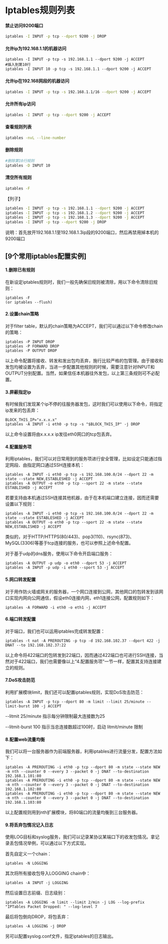 # Iptables规则列表


#### 禁止访问9200端口

```sh
iptables -I INPUT -p tcp --dport 9200 -j DROP
```

#### 允许ip为192.168.1.1的机器访问

```shell
iptables -I INPUT -p tcp -s 192.168.1.1 --dport 9200 -j ACCEPT
#插入到第10行
iptables -I INPUT 10 -p tcp -s 192.168.1.1 --dport 9200 -j ACCEPT
```

#### 允许ip在192.168网段的机器访问

```sh
iptables -I INPUT -p tcp -s 192.168.1.1/16 --dport 9200 -j ACCEPT
```

#### 允许所有ip访问

```sh
iptables -I INPUT -p tcp --dport 9200 -j ACCEPT
```

#### 查看规则列表

```sh
iptables -nvL --line-number
```

#### 删除规则

```sh
#删除第10行规则
iptables -D INPUT 10
```

#### 清空所有规则

```sh
iptables -F
```

【列子】

```sh
iptables -I INPUT -p tcp -s 192.168.1.1 --dport 9200 -j ACCEPT
iptables -I INPUT -p tcp -s 192.168.1.2 --dport 9200 -j ACCEPT
iptables -I INPUT -p tcp -s 192.168.1.3 --dport 9200 -j ACCEPT
iptables -I INPUT -p tcp --dport 9200 -j DROP
```

说明：首先放开192.168.1.1至192.168.1.3ip段的9200端口，然后再禁用掉本机的9200端口

## [9个常用iptables配置实例]

#### **1.删除已有规则**

在新设定iptables规则时，我们一般先确保旧规则被清除，用以下命令清除旧规则：

```shell
iptables -F
(or iptables --flush)
```



#### **2.设置chain策略**

对于filter table，默认的chain策略为ACCEPT，我们可以通过以下命令修改chain的策略：

```shell
iptables -P INPUT DROP
iptables -P FORWARD DROP
iptables -P OUTPUT DROP
```

以上命令配置将接收、转发和发出包均丢弃，施行比较严格的包管理。由于接收和发包均被设置为丢弃，当进一步配置其他规则的时候，需要注意针对INPUT和OUTPUT分别配置。当然，如果信任本机器往外发包，以上第三条规则可不必配置。

 

#### **3.屏蔽指定ip**

有时候我们发现某个ip不停的往服务器发包，这时我们可以使用以下命令，将指定ip发来的包丢弃：

```shell
BLOCK_THIS_IP="x.x.x.x"
iptables -A INPUT -i eth0 -p tcp -s "$BLOCK_THIS_IP" -j DROP
```

以上命令设置将由x.x.x.x ip发往eth0网口的tcp包丢弃。

 

#### **4.配置服务项**

利用iptables，我们可以对日常用到的服务项进行安全管理，比如设定只能通过指定网段、由指定网口通过SSH连接本机：

```shell
iptables -A INPUT -i eth0 -p tcp -s 192.168.100.0/24 --dport 22 -m state --state NEW,ESTABLESHED -j ACCEPT
iptables -A OUTPUT -o eth0 -p tcp --sport 22 -m state --state ESTABLISHED -j ACCEPT
```

若要支持由本机通过SSH连接其他机器，由于在本机端口建立连接，因而还需要设置以下规则：

```shell
iptables -A INPUT -i eth0 -p tcp -s 192.168.100.0/24 --dport 22 -m state --state ESTABLESHED -j ACCEPT
iptables -A OUTPUT -o eth0 -p tcp --sport 22 -m state --state NEW,ESTABLISHED -j ACCEPT
```

类似的，对于HTTP/HTTPS(80/443)、pop3(110)、rsync(873)、MySQL(3306)等基于tcp连接的服务，也可以参照上述命令配置。

 

对于基于udp的dns服务，使用以下命令开启端口服务：

```shell
iptables -A OUTPUT -p udp -o eth0 --dport 53 -j ACCEPT
iptables -A INPUT -p udp -i eth0 --sport 53 -j ACCEPT
```

#### **5.网口转发配置**

对于用作防火墙或网关的服务器，一个网口连接到公网，其他网口的包转发到该网口实现内网向公网通信，假设eth0连接内网，eth1连接公网，配置规则如下：

```shell
iptables -A FORWARD -i eth0 -o eth1 -j ACCEPT
```

 

#### **6.端口转发配置**

对于端口，我们也可以运用iptables完成转发配置：

```shell
iptables -t nat -A PREROUTING -p tcp -d 192.168.102.37 --dport 422 -j DNAT --to 192.168.102.37:22
```

以上命令将422端口的包转发到22端口，因而通过422端口也可进行SSH连接，当然对于422端口，我们也需要像以上“4.配置服务项”一节一样，配置其支持连接建立的规则。

 

#### **7.DoS攻击防范**

利用扩展模块limit，我们还可以配置iptables规则，实现DoS攻击防范：

```shell
iptables -A INPUT -p tcp --dport 80 -m limit --limit 25/minute --limit-burst 100 -j ACCEPT
```

--litmit 25/minute 指示每分钟限制最大连接数为25

--litmit-burst 100 指示当总连接数超过100时，启动 litmit/minute 限制

 

#### **8.配置web流量均衡**

我们可以将一台服务器作为前端服务器，利用iptables进行流量分发，配置方法如下：

```shell
iptables -A PREROUTING -i eth0 -p tcp --dport 80 -m state --state NEW -m nth --counter 0 --every 3 --packet 0 -j DNAT --to-destination 192.168.1.101:80
iptables -A PREROUTING -i eth0 -p tcp --dport 80 -m state --state NEW -m nth --counter 0 --every 3 --packet 0 -j DNAT --to-destination 192.168.1.102:80
iptables -A PREROUTING -i eth0 -p tcp --dport 80 -m state --state NEW -m nth --counter 0 --every 3 --packet 0 -j DNAT --to-destination 192.168.1.103:80
```

以上配置规则用到nth扩展模块，将80端口的流量均衡到三台服务器。

 

#### **9.将丢弃包情况记入日志**

使用LOG目标和syslog服务，我们可以记录某协议某端口下的收发包情况。拿记录丢包情况举例，可以通过以下方式实现。

首先自定义一个chain：

```shell
iptables -N LOGGING
```

其次将所有接收包导入LOGGING chain中：

```shell
iptables -A INPUT -j LOGGING
```

然后设置日志前缀、日志级别：

```shell
iptables -A LOGGING -m limit --limit 2/min -j LOG --log-prefix "IPTables Packet Dropped: " --log-level 7
```

最后将包倒向DROP，将包丢弃：

```shell
iptables -A LOGGING -j DROP
```

另可以配置syslog.conf文件，指定iptables的日志输出。

